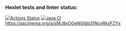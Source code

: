 ### Hexlet tests and linter status:
[![Actions Status](https://github.com/prof-chernish/java-project-71/workflows/hexlet-check/badge.svg)](https://github.com/prof-chernish/java-project-71/actions)
[![Java CI](https://github.com/prof-chernish/java-project-71/actions/workflows/main.yml/badge.svg)](https://github.com/prof-chernish/java-project-71/actions/workflows/main.yml)
https://asciinema.org/a/sMJ8xOGeNGjbb31NcxRkxFZYx
